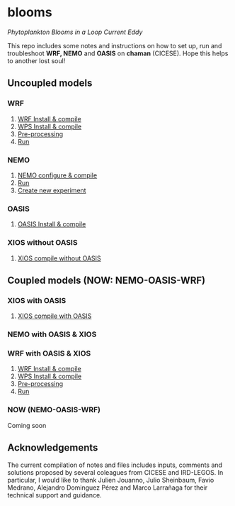 # blooms
_Phytoplankton Blooms in a Loop Current Eddy_

This repo includes some notes and instructions on how to set up, run and troubleshoot **WRF, NEMO** and **OASIS** on **chaman** (CICESE). 
Hope this helps to another lost soul!

## Uncoupled models
### WRF
1. [WRF Install & compile](https://github.com/ivonnegarciam/blooms/blob/main/models/uncoupled/install_configure_compile_WRF_4.1.3.md)
2. [WPS Install & compile](https://github.com/ivonnegarciam/blooms/blob/main/models/uncoupled/install_configure_compile_WPS_4.1.md)
3. [Pre-processing](https://github.com/ivonnegarciam/blooms/blob/main/models/uncoupled/pre-processing.md)
4. [Run](https://github.com/ivonnegarciam/blooms/blob/main/models/uncoupled/run.md)

### NEMO
1. [NEMO configure & compile](https://github.com/ivonnegarciam/blooms/edit/main/models/uncoupled/NEMO/install_configure_compile_NEMO_4.0.md)
2. [Run](https://github.com/ivonnegarciam/blooms/blob/main/models/uncoupled/NEMO/run_nemo.md)
3. [Create new experiment](https://github.com/ivonnegarciam/blooms/blob/main/models/uncoupled/NEMO/create_new_experiment.md)

### OASIS
1. [OASIS Install & compile](https://github.com/ivonnegarciam/blooms/blob/main/models/uncoupled/OASIS/install_compile_OASIS3-MCT_4.0.md)

### XIOS without OASIS
1. [XIOS compile without OASIS](https://github.com/ivonnegarciam/blooms/blob/main/models/coupled/XIOS_withoutOASIS/install_compile_XIOS2.5_withoutOASIS.md)

## Coupled models (NOW: NEMO-OASIS-WRF)
### XIOS with OASIS
1. [XIOS compile with OASIS](https://github.com/ivonnegarciam/blooms/tree/main/models/coupled/XIOS_withOASIS/install_compile_XIOS2.5_withoutOASIS.md)

### NEMO with OASIS & XIOS

### WRF with OASIS & XIOS
1. [WRF Install & compile](https://github.com/ivonnegarciam/blooms/blob/main/models/coupled/WRF_withOASIS_withXIOS/install_configure_compile_WRF_4.1.3_withOASIS_withXIOS.md)
2. [WPS Install & compile](https://github.com/ivonnegarciam/blooms/blob/main/models/coupled/WPS_withOASIS_withXIOS/install_configure_compile_WPS_4.1_withOASIS_withXIOS.md)
3. [Pre-processing](https://github.com/ivonnegarciam/blooms/blob/main/models/coupled/WPS_withOASIS_withXIOS/pre-processing_withOASIS_with_XIOS.md)
4. [Run](https://github.com/ivonnegarciam/blooms/blob/main/models/coupled/WRF_withOASIS_withXIOS/run_WPS_WRF_withOASIS_with_XIOS.md)

### NOW (NEMO-OASIS-WRF)
Coming soon

## Acknowledgements
The current compilation of notes and files includes inputs, comments and solutions proposed by several coleagues from CICESE and IRD-LEGOS. In particular, I would like to thank Julien Jouanno, Julio Sheinbaum, Favio Medrano, Alejandro Dominguez Pérez and Marco Larrañaga for their technical support and guidance.

